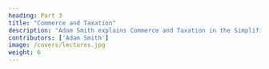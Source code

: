 ```yaml
---
heading: Part 3
title: "Commerce and Taxation"
description: "Adam Smith explains Commerce and Taxation in the Simplified Lectures on Jurisprudence"
contributors: ['Adam Smith']
image: /covers/lectures.jpg
weight: 6
---
```


